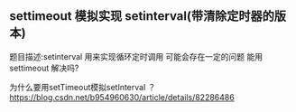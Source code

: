 ## settimeout 模拟实现 setinterval(带清除定时器的版本)  
题目描述:setinterval 用来实现循环定时调用 可能会存在一定的问题 能用 settimeout 解决吗?

为什么要用setTimeout模拟setInterval ？https://blog.csdn.net/b954960630/article/details/82286486
